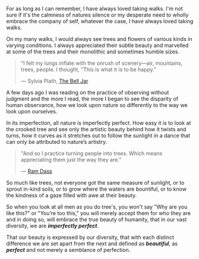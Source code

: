 For as long as I can remember, I have always loved taking
walks. I'm not sure if it's the calmness of natures silence
or my desperate need to wholly embrace the company of self,
whatever the case, I have always loved taking walks.

On my many walks, I would always see trees and flowers of
various kinds in varying conditions. I always appreciated
their subtle beauty and marvelled at some of the trees and
their monolithic and sometimes humble sizes.

> “I felt my lungs inflate with the onrush of scenery—air,
> mountains, trees, people. I thought,
> "This is what it is to be happy."
>
> ― Sylvia Plath,  [The Bell Jar](https://www.goodreads.com/work/quotes/1385044)


A few days ago I was reading on the practice of observing
without judgment and the more I read, the more I began to
see the disparity of human observance, how we look upon
nature so differently to the way we look upon ourselves.

In its imperfection, all nature is imperfectly perfect. How
easy it is to look at the crooked tree and see only the
artistic beauty behind how it twists and turns, how it
curves as it stretches out to follow the sunlight in a dance
that can only be attributed to nature’s artistry.

> "And so I practice turning people into trees. Which means
> appreciating them just the way they are.”
>
> ―  [Ram Dass](https://en.wikipedia.org/wiki/Ram_Dass)


So much like trees, not everyone got the same measure of
sunlight, or to sprout in-kind soils, or to grow where the
waters are bountiful, or to know the kindness of a gaze
filled with awe at their beauty.

So when you look at all men as you do tree's, you won't say
"Why are you like this?" or "You’re too this," you will
merely accept them for who they are and in doing so, will
embrace the true beauty of humanity, that in our vast
diversity, we are  **_imperfectly perfect_**.

That our beauty is expressed by our diversity, that with
each distinct difference we are set apart from the next and
defined as  **_beautiful_**, as  **_perfect_**  and not
merely a semblance of perfection.
